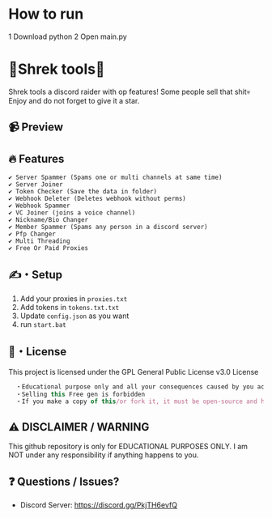 # How to run
1 Download python
2 Open main.py

# 🚀Shrek tools🚀
Shrek tools a discord raider with op features! Some people sell that shit💀 
Enjoy and do not forget to give it a star.
## 📹 Preview
## 🔥 Features
```
✔ Server Spammer (Spams one or multi channels at same time)
✔ Server Joiner 
✔ Token Checker (Save the data in folder)
✔ Webhook Deleter (Deletes webhook without perms)
✔ Webhook Spammer
✔ VC Joiner (joins a voice channel)
✔ Nickname/Bio Changer 
✔ Member Spammer (Spams any person in a discord server)
✔ Pfp Changer 
✔ Multi Threading
✔ Free Or Paid Proxies
```
## ✍️・Setup
1. Add your proxies in `proxies.txt`
2. Add tokens in `tokens.txt.txt`
3. Update `config.json` as you want
4. run `start.bat`

## 📄・License
This project is licensed under the GPL General Public License v3.0 License
```js
  ・Educational purpose only and all your consequences caused by you actions is your responsibility
  ・Selling this Free gen is forbidden
  ・If you make a copy of this/or fork it, it must be open-source and have credits linking to this repo
```
## ⚠️ DISCLAIMER / WARNING 
This github repository is only for EDUCATIONAL PURPOSES ONLY. I am NOT under any responsibility if anything happens to you.

## ❓ Questions / Issues?
- Discord Server: https://discord.gg/PkjTH6evfQ
